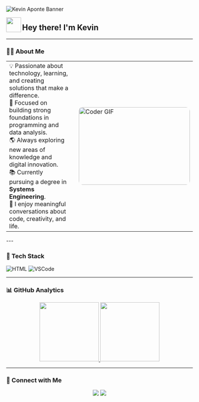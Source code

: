 <!-- Banner principal -->
![Kevin Aponte Banner](https://github.com/kvnaponte/assets/blob/main/Banner.png?raw=true)

<!-- Encabezado con animación -->
<img src="https://media1.giphy.com/media/v1.Y2lkPTZjMDliOTUyaWYyZTRscTU0eXJyb25kNDhkNmN0ZmVkdzJ4MGd2cTl3cHgzZG5hcSZlcD12MV9zdGlja2Vyc19zZWFyY2gmY3Q9cw/23D8NR89IoZUC9jgsO/giphy.gif" width="40" align="left"/> 
<h2>  Hey there! I'm Kevin</h2>

---
### 👨‍💻 About Me

<table>
  <tr>
    <td style="vertical-align: top; border: 0;">
      <ul style="list-style: none; padding-left: 0; margin: 0;">
        <li>💡 Passionate about technology, learning, and creating solutions that make a difference.</li>
        <li>🎯 Focused on building strong foundations in programming and data analysis.</li>
        <li>🌎 Always exploring new areas of knowledge and digital innovation.</li>
        <li>📚 Currently pursuing a degree in <b>Systems Engineering</b>.</li>
        <li>💬 I enjoy meaningful conversations about code, creativity, and life.</li>
      </ul>
    </td>
    <td style="border: 0; padding-left: 20px;">
      <img src="https://cdn.hackernoon.com/images/f2px36fy.gif" alt="Coder GIF" width="300" height="210" style="border-radius: 10px;">
    </td>
  </tr>
</table>
---

### 🧠 Tech Stack
![HTML](https://img.shields.io/badge/-HTML-05122A?style=flat&logo=html5)
![VSCode](https://img.shields.io/badge/-VS%20Code-05122A?style=flat&logo=visualstudiocode)

---

### 📊 GitHub Analytics
<p align="center">
  <a href="https://github.com/kvnaponte">
    <img height="160em" src="https://github-readme-stats.vercel.app/api?username=kvnaponte&show_icons=true&theme=tokyonight&count_private=true"/>
    <img height="160em" src="https://github-readme-stats.vercel.app/api/top-langs/?username=kvnaponte&layout=compact&theme=tokyonight"/>
  </a>
</p>

---

### 🤝 Connect with Me
<p align="center">
  <a href="mailto:kvnaponte@hotmail.com"><img src="https://img.shields.io/badge/-Email-05122A?style=flat&logo=gmail" /></a>
  <a href="https://github.com/kvnaponte"><img src="https://img.shields.io/badge/-GitHub-05122A?style=flat&logo=github" /></a>
</p>

